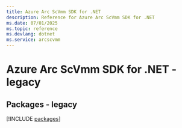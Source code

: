 ```yaml
---
title: Azure Arc ScVmm SDK for .NET
description: Reference for Azure Arc ScVmm SDK for .NET
ms.date: 07/01/2025
ms.topic: reference
ms.devlang: dotnet
ms.service: arcscvmm
---
```

# Azure Arc ScVmm SDK for .NET - legacy
## Packages - legacy
[!INCLUDE [packages](arc-scvmm-index.md)]